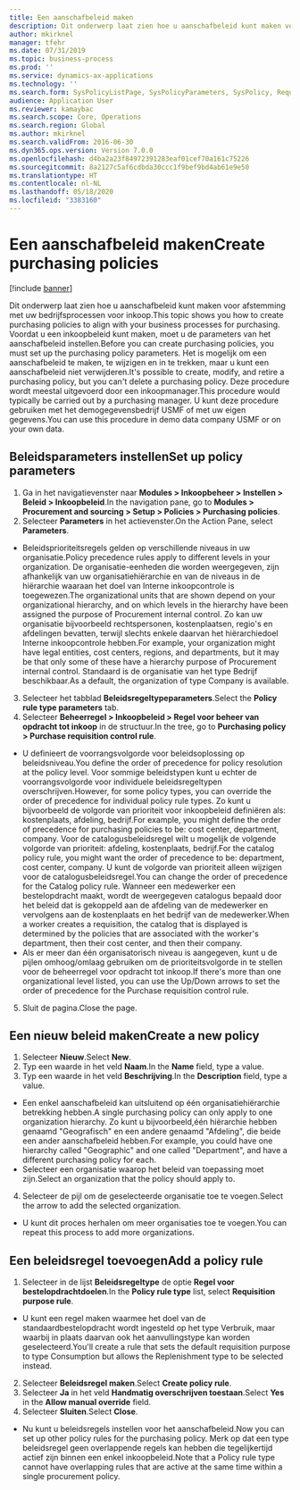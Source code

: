```yaml
---
title: Een aanschafbeleid maken
description: Dit onderwerp laat zien hoe u aanschafbeleid kunt maken voor afstemming met uw bedrijfsprocessen voor inkoop.
author: mkirknel
manager: tfehr
ms.date: 07/31/2019
ms.topic: business-process
ms.prod: ''
ms.service: dynamics-ax-applications
ms.technology: ''
ms.search.form: SysPolicyListPage, SysPolicyParameters, SysPolicy, RequisitionPurposeRule
audience: Application User
ms.reviewer: kamaybac
ms.search.scope: Core, Operations
ms.search.region: Global
ms.author: mkirknel
ms.search.validFrom: 2016-06-30
ms.dyn365.ops.version: Version 7.0.0
ms.openlocfilehash: d4ba2a23f84972391283eaf01cef70a161c75226
ms.sourcegitcommit: 8a2127c5af6cdbda30ccc1f9bef9bd4ab61e9e50
ms.translationtype: HT
ms.contentlocale: nl-NL
ms.lasthandoff: 05/18/2020
ms.locfileid: "3383160"
---
```

# <a name="create-purchasing-policies"></a><span data-ttu-id="8e9c8-103">Een aanschafbeleid maken</span><span class="sxs-lookup"><span data-stu-id="8e9c8-103">Create purchasing policies</span></span>

[!include [banner](../../includes/banner.md)]

<span data-ttu-id="8e9c8-104">Dit onderwerp laat zien hoe u aanschafbeleid kunt maken voor afstemming met uw bedrijfsprocessen voor inkoop.</span><span class="sxs-lookup"><span data-stu-id="8e9c8-104">This topic shows you how to create purchasing policies to align with your business processes for purchasing.</span></span> <span data-ttu-id="8e9c8-105">Voordat u een inkoopbeleid kunt maken, moet u de parameters van het aanschafbeleid instellen.</span><span class="sxs-lookup"><span data-stu-id="8e9c8-105">Before you can create purchasing policies, you must set up the purchasing policy parameters.</span></span> <span data-ttu-id="8e9c8-106">Het is mogelijk om een aanschafbeleid te maken, te wijzigen en in te trekken, maar u kunt een aanschafbeleid niet verwijderen.</span><span class="sxs-lookup"><span data-stu-id="8e9c8-106">It's possible to create, modify, and retire a purchasing policy, but you can't delete a purchasing policy.</span></span> <span data-ttu-id="8e9c8-107">Deze procedure wordt meestal uitgevoerd door een inkoopmanager.</span><span class="sxs-lookup"><span data-stu-id="8e9c8-107">This procedure would typically be carried out by a purchasing manager.</span></span> <span data-ttu-id="8e9c8-108">U kunt deze procedure gebruiken met het demogegevensbedrijf USMF of met uw eigen gegevens.</span><span class="sxs-lookup"><span data-stu-id="8e9c8-108">You can use this procedure in demo data company USMF or on your own data.</span></span>


## <a name="set-up-policy-parameters"></a><span data-ttu-id="8e9c8-109">Beleidsparameters instellen</span><span class="sxs-lookup"><span data-stu-id="8e9c8-109">Set up policy parameters</span></span>
1. <span data-ttu-id="8e9c8-110">Ga in het navigatievenster naar **Modules > Inkoopbeheer > Instellen > Beleid > Inkoopbeleid**.</span><span class="sxs-lookup"><span data-stu-id="8e9c8-110">In the navigation pane, go to **Modules > Procurement and sourcing > Setup > Policies > Purchasing policies**.</span></span>
2. <span data-ttu-id="8e9c8-111">Selecteer **Parameters** in het actievenster.</span><span class="sxs-lookup"><span data-stu-id="8e9c8-111">On the Action Pane, select **Parameters**.</span></span>
- <span data-ttu-id="8e9c8-112">Beleidsprioriteitsregels gelden op verschillende niveaus in uw organisatie.</span><span class="sxs-lookup"><span data-stu-id="8e9c8-112">Policy precedence rules apply to different levels in your organization.</span></span> <span data-ttu-id="8e9c8-113">De organisatie-eenheden die worden weergegeven, zijn afhankelijk van uw organisatiehiërarchie en van de niveaus in de hiërarchie waaraan het doel van Interne inkoopcontrole is toegewezen.</span><span class="sxs-lookup"><span data-stu-id="8e9c8-113">The organizational units that are shown depend on your organizational hierarchy, and on which levels in the hierarchy have been assigned the purpose of Procurement internal control.</span></span> <span data-ttu-id="8e9c8-114">Zo kan uw organisatie bijvoorbeeld rechtspersonen, kostenplaatsen, regio's en afdelingen bevatten, terwijl slechts enkele daarvan het hiërarchiedoel Interne inkoopcontrole hebben.</span><span class="sxs-lookup"><span data-stu-id="8e9c8-114">For example, your organization might have legal entities, cost centers, regions, and departments, but it may be that only some of these have a hierarchy purpose of Procurement internal control.</span></span> <span data-ttu-id="8e9c8-115">Standaard is de organisatie van het type Bedrijf beschikbaar.</span><span class="sxs-lookup"><span data-stu-id="8e9c8-115">As a default, the organization of type Company is available.</span></span>  
3. <span data-ttu-id="8e9c8-116">Selecteer het tabblad **Beleidsregeltypeparameters**.</span><span class="sxs-lookup"><span data-stu-id="8e9c8-116">Select the **Policy rule type parameters** tab.</span></span>
4. <span data-ttu-id="8e9c8-117">Selecteer **Beheerregel > Inkoopbeleid > Regel voor beheer van opdracht tot inkoop** in de structuur.</span><span class="sxs-lookup"><span data-stu-id="8e9c8-117">In the tree, go to **Purchasing policy > Purchase requisition control rule**.</span></span>
- <span data-ttu-id="8e9c8-118">U definieert de voorrangsvolgorde voor beleidsoplossing op beleidsniveau.</span><span class="sxs-lookup"><span data-stu-id="8e9c8-118">You define the order of precedence for policy resolution at the policy level.</span></span> <span data-ttu-id="8e9c8-119">Voor sommige beleidstypen kunt u echter de voorrangsvolgorde voor individuele beleidsregeltypen overschrijven.</span><span class="sxs-lookup"><span data-stu-id="8e9c8-119">However, for some policy types, you can override the order of precedence for individual policy rule types.</span></span> <span data-ttu-id="8e9c8-120">Zo kunt u bijvoorbeeld de volgorde van prioriteit voor inkoopbeleid definiëren als: kostenplaats, afdeling, bedrijf.</span><span class="sxs-lookup"><span data-stu-id="8e9c8-120">For example, you might define the order of precedence for purchasing policies to be: cost center, department, company.</span></span> <span data-ttu-id="8e9c8-121">Voor de catalogusbeleidsregel wilt u mogelijk de volgende volgorde van prioriteit: afdeling, kostenplaats, bedrijf.</span><span class="sxs-lookup"><span data-stu-id="8e9c8-121">For the catalog policy rule, you might want the order of precedence to be: department, cost center, company.</span></span> <span data-ttu-id="8e9c8-122">U kunt de volgorde van prioriteit alleen wijzigen voor de catalogusbeleidsregel.</span><span class="sxs-lookup"><span data-stu-id="8e9c8-122">You can change the order of precedence for the Catalog policy rule.</span></span> <span data-ttu-id="8e9c8-123">Wanneer een medewerker een bestelopdracht maakt, wordt de weergegeven catalogus bepaald door het beleid dat is gekoppeld aan de afdeling van de medewerker en vervolgens aan de kostenplaats en het bedrijf van de medewerker.</span><span class="sxs-lookup"><span data-stu-id="8e9c8-123">When a worker creates a requisition, the catalog that is displayed is determined by the policies that are associated with the worker's department, then their cost center, and then their company.</span></span>  
- <span data-ttu-id="8e9c8-124">Als er meer dan één organisatorisch niveau is aangegeven, kunt u de pijlen omhoog/omlaag gebruiken om de prioriteitsvolgorde in te stellen voor de beheerregel voor opdracht tot inkoop.</span><span class="sxs-lookup"><span data-stu-id="8e9c8-124">If there's more than one organizational level listed, you can use the Up/Down arrows to set the order of precedence for the Purchase requisition control rule.</span></span>  
5. <span data-ttu-id="8e9c8-125">Sluit de pagina.</span><span class="sxs-lookup"><span data-stu-id="8e9c8-125">Close the page.</span></span>

## <a name="create-a-new-policy"></a><span data-ttu-id="8e9c8-126">Een nieuw beleid maken</span><span class="sxs-lookup"><span data-stu-id="8e9c8-126">Create a new policy</span></span>
1. <span data-ttu-id="8e9c8-127">Selecteer **Nieuw**.</span><span class="sxs-lookup"><span data-stu-id="8e9c8-127">Select **New**.</span></span>
2. <span data-ttu-id="8e9c8-128">Typ een waarde in het veld **Naam**.</span><span class="sxs-lookup"><span data-stu-id="8e9c8-128">In the **Name** field, type a value.</span></span>
3. <span data-ttu-id="8e9c8-129">Typ een waarde in het veld **Beschrijving**.</span><span class="sxs-lookup"><span data-stu-id="8e9c8-129">In the **Description** field, type a value.</span></span>
- <span data-ttu-id="8e9c8-130">Een enkel aanschafbeleid kan uitsluitend op één organisatiehiërarchie betrekking hebben.</span><span class="sxs-lookup"><span data-stu-id="8e9c8-130">A single purchasing policy can only apply to one organization hierarchy.</span></span> <span data-ttu-id="8e9c8-131">Zo kunt u bijvoorbeeld,één hiërarchie hebben genaamd "Geografisch" en een andere genaamd "Afdeling", die beide een ander aanschafbeleid hebben.</span><span class="sxs-lookup"><span data-stu-id="8e9c8-131">For example, you could have one hierarchy called "Geographic" and one called "Department", and have a different purchasing policy for each.</span></span>  
- <span data-ttu-id="8e9c8-132">Selecteer een organisatie waarop het beleid van toepassing moet zijn.</span><span class="sxs-lookup"><span data-stu-id="8e9c8-132">Select an organization that the policy should apply to.</span></span>  
4. <span data-ttu-id="8e9c8-133">Selecteer de pijl om de geselecteerde organisatie toe te voegen.</span><span class="sxs-lookup"><span data-stu-id="8e9c8-133">Select the arrow to add the selected organization.</span></span>
- <span data-ttu-id="8e9c8-134">U kunt dit proces herhalen om meer organisaties toe te voegen.</span><span class="sxs-lookup"><span data-stu-id="8e9c8-134">You can repeat this process to add more organizations.</span></span>  

## <a name="add-a-policy-rule"></a><span data-ttu-id="8e9c8-135">Een beleidsregel toevoegen</span><span class="sxs-lookup"><span data-stu-id="8e9c8-135">Add a policy rule</span></span>
1. <span data-ttu-id="8e9c8-136">Selecteer in de lijst **Beleidsregeltype** de optie **Regel voor bestelopdrachtdoelen**.</span><span class="sxs-lookup"><span data-stu-id="8e9c8-136">In the **Policy rule type** list, select **Requisition purpose rule**.</span></span>
- <span data-ttu-id="8e9c8-137">U kunt een regel maken waarmee het doel van de standaardbestelopdracht wordt ingesteld op het type Verbruik, maar waarbij in plaats daarvan ook het aanvullingstype kan worden geselecteerd.</span><span class="sxs-lookup"><span data-stu-id="8e9c8-137">You'll create a rule that sets the default requisition purpose to type Consumption but allows the Replenishment type to be selected instead.</span></span>  
2. <span data-ttu-id="8e9c8-138">Selecteer **Beleidsregel maken**.</span><span class="sxs-lookup"><span data-stu-id="8e9c8-138">Select **Create policy rule**.</span></span>
3. <span data-ttu-id="8e9c8-139">Selecteer **Ja** in het veld **Handmatig overschrijven toestaan**.</span><span class="sxs-lookup"><span data-stu-id="8e9c8-139">Select **Yes** in the **Allow manual override** field.</span></span>
4. <span data-ttu-id="8e9c8-140">Selecteer **Sluiten**.</span><span class="sxs-lookup"><span data-stu-id="8e9c8-140">Select **Close**.</span></span>
- <span data-ttu-id="8e9c8-141">Nu kunt u beleidsregels instellen voor het aanschafbeleid.</span><span class="sxs-lookup"><span data-stu-id="8e9c8-141">Now you can set up other policy rules for the purchasing policy.</span></span> <span data-ttu-id="8e9c8-142">Merk op dat een type beleidsregel geen overlappende regels kan hebben die tegelijkertijd actief zijn binnen een enkel inkoopbeleid.</span><span class="sxs-lookup"><span data-stu-id="8e9c8-142">Note that a Policy rule type cannot have overlapping rules that are active at the same time within a single procurement policy.</span></span>  

